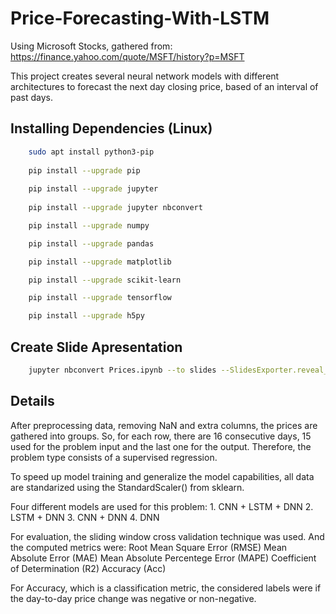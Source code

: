 # Price-Forecasting-With-LSTM

Using Microsoft Stocks, gathered from:
https://finance.yahoo.com/quote/MSFT/history?p=MSFT


This project creates several neural network models with different architectures to forecast the next day closing price, based of an interval of past days. 

## Installing Dependencies (Linux)

```bash
    sudo apt install python3-pip
    
    pip install --upgrade pip
    
    pip install --upgrade jupyter
    
    pip install --upgrade jupyter nbconvert

    pip install --upgrade numpy

    pip install --upgrade pandas

    pip install --upgrade matplotlib

    pip install --upgrade scikit-learn

    pip install --upgrade tensorflow

    pip install --upgrade h5py
```

## Create Slide Apresentation

```bash
    jupyter nbconvert Prices.ipynb --to slides --SlidesExporter.reveal_scroll=True
```

## Details

After preprocessing data, removing NaN and extra columns, the prices are gathered into groups. So, for each row, there are 16 consecutive days, 15 used for the problem input and the last one for the output. Therefore, the problem type consists of a supervised regression.

To speed up model training and generalize the model capabilities, all data are standarized using the StandardScaler() from sklearn.

Four different models are used for this problem:
    1. CNN + LSTM + DNN
    2. LSTM + DNN
    3. CNN + DNN
    4. DNN

For evaluation, the sliding window cross validation technique was used. And the computed metrics were:
    Root Mean Square Error (RMSE)
    Mean Absolute Error (MAE)
    Mean Absolute Percentege Error (MAPE)
    Coefficient of Determination (R2)
    Accuracy (Acc)

For Accuracy, which is a classification metric, the considered labels were if the day-to-day price change was negative or non-negative. 
